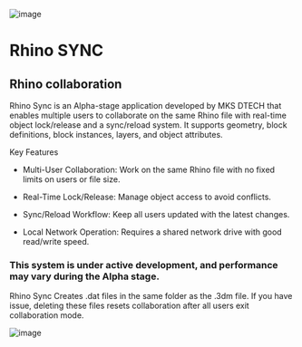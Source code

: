 ![image](https://github.com/user-attachments/assets/32df385a-8a06-4a75-a57c-fa95094f78ec)

# Rhino SYNC
## Rhino collaboration

Rhino Sync is an Alpha-stage application developed by MKS DTECH that enables multiple users to collaborate on the same Rhino file with real-time object lock/release and a sync/reload system. 
It supports geometry, block definitions, block instances, layers, and object attributes.

Key Features

- Multi-User Collaboration: Work on the same Rhino file with no fixed limits on users or file size.

- Real-Time Lock/Release: Manage object access to avoid conflicts.

- Sync/Reload Workflow: Keep all users updated with the latest changes.

- Local Network Operation: Requires a shared network drive with good read/write speed.

### This system is under active development, and performance may vary during the Alpha stage.

Rhino Sync Creates .dat files in the same folder as the .3dm file. If you have issue, deleting these files resets collaboration after all users exit collaboration mode.


![image](https://github.com/user-attachments/assets/a5716b49-f6ad-4820-af81-0479d72bc796)
